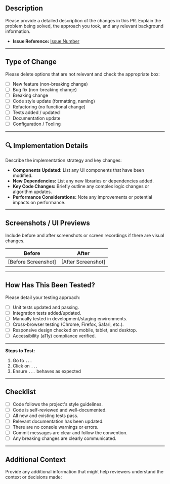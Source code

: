 ## Description
Please provide a detailed description of the changes in this PR. Explain the problem being solved, the approach you took, and any relevant background information.
- **Issue Reference:** [Issue Number](URL)

---

## Type of Change

Please delete options that are not relevant and check the appropriate box:

- [ ] New feature (non-breaking change)
- [ ] Bug fix (non-breaking change)
- [ ] Breaking change
- [ ] Code style update (formatting, naming)
- [ ] Refactoring (no functional change)
- [ ] Tests added / updated
- [ ] Documentation update
- [ ] Configuration / Tooling

---

## 🔍 Implementation Details
Describe the implementation strategy and key changes:
- **Components Updated:** List any UI components that have been modified.
- **New Dependencies:** List any new libraries or dependencies added.
- **Key Code Changes:** Briefly outline any complex logic changes or algorithm updates.
- **Performance Considerations:** Note any improvements or potential impacts on performance.

---

## Screenshots / UI Previews
Include before and after screenshots or screen recordings if there are visual changes.

| Before | After |
| ------ | ----- |
| [Before Screenshot] | [After Screenshot] |

---

## How Has This Been Tested?
Please detail your testing approach:
- [ ] Unit tests updated and passing.
- [ ] Integration tests added/updated.
- [ ] Manually tested in development/staging environments.
- [ ] Cross-browser testing (Chrome, Firefox, Safari, etc.).
- [ ] Responsive design checked on mobile, tablet, and desktop.
- [ ] Accessibility (a11y) compliance verified.

---

**Steps to Test:**
1. Go to `...`
2. Click on `...`
3. Ensure `...` behaves as expected

---

## Checklist
- [ ] Code follows the project's style guidelines.
- [ ] Code is self-reviewed and well-documented.
- [ ] All new and existing tests pass.
- [ ] Relevant documentation has been updated.
- [ ] There are no console warnings or errors.
- [ ] Commit messages are clear and follow the convention.
- [ ] Any breaking changes are clearly communicated.

---

## Additional Context
Provide any additional information that might help reviewers understand the context or decisions made:
